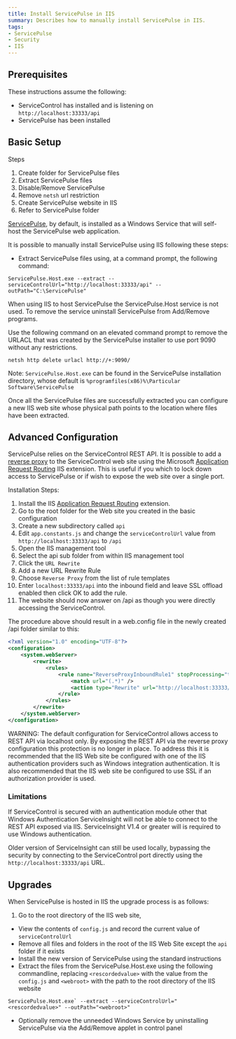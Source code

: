 ```yaml
---
title: Install ServicePulse in IIS
summary: Describes how to manually install ServicePulse in IIS.
tags:
- ServicePulse
- Security
- IIS
---
```



## Prerequisites

These instructions assume the following:

* ServiceControl has installed and is  listening on `http://localhost:33333/api`
* ServicePulse has been installed


## Basic Setup

Steps

1. Create folder for ServicePulse files
1. Extract ServicePulse files
1. Disable/Remove ServicePulse
1. Remove `netsh` url restriction
1. Create ServicePulse website in IIS
1. Refer to ServicePulse folder


[ServicePulse](introduction-and-installing-servicepulse.md), by default, is installed as a Windows Service that will self-host the ServicePulse web application.

It is possible to manually install ServicePulse using IIS following these steps:

* Extract ServicePulse files using, at a command prompt, the following command:

```
ServicePulse.Host.exe --extract --serviceControlUrl="http://localhost:33333/api" --outPath="C:\ServicePulse"
```

When using IIS to host ServicePulse the ServicePulse.Host service is not used.  To remove the service uninstall ServicePulse from Add/Remove programs.

Use the following command on an elevated command prompt to remove the URLACL that was created by the ServicePulse installer to use port 9090 without any restrictions.

```
netsh http delete urlacl http://+:9090/
```

Note: `ServicePulse.Host.exe` can be found in the ServicePulse installation directory, whose default is `%programfiles(x86)%\Particular Software\ServicePulse`

Once all the ServicePulse files are successfully extracted you can configure a new IIS web site whose physical path points to the location where files have been extracted.



## Advanced Configuration

ServicePulse relies on the ServiceControl REST API.  It is possible to add a [reverse proxy](https://en.wikipedia.org/wiki/Reverse_proxy) to the ServiceControl web site using  the Microsoft [Application Request Routing](http://www.iis.net/downloads/microsoft/application-request-routing) IIS extension.
This is useful if you which to lock down access to ServicePulse or if wish to expose the web site over a single port.

Installation Steps:

1. Install the IIS [Application Request Routing](http://www.iis.net/downloads/microsoft/application-request-routing) extension.
1. Go to the root folder for the Web site you created in the basic configuration
1. Create a new subdirectory called `api`
1. Edit `app.constants.js` and change the `serviceControlUrl` value from `http://localhost:33333/api` to `/api`
1. Open the IIS management tool
1. Select the api sub folder from within IIS management tool
1. Click the `URL Rewrite`
1. Add a new URL Rewrite Rule
1. Choose `Reverse Proxy` from the list of rule templates
1. Enter `localhost:33333/api` into the inbound field and leave SSL offload enabled then click OK to add the rule.
1. The website should now answer on /api as though you were directly accessing the ServiceControl.  

The procedure above should result in a web.config file in the newly created /api folder similar to this:

```xml
<?xml version="1.0" encoding="UTF-8"?>
<configuration>
    <system.webServer>
        <rewrite>
            <rules>
                <rule name="ReverseProxyInboundRule1" stopProcessing="true">
                    <match url="(.*)" />
                    <action type="Rewrite" url="http://localhost:33333/api/{R:1}" />
                </rule>
            </rules>
        </rewrite>
    </system.webServer>
</configuration>

```

WARNING: The default configuration for ServiceControl allows access to REST API via localhost only. By exposing the REST API via the reverse proxy configuration this protection is no longer in place. To address this it is recommended that the IIS Web site be configured with one of the IIS authentication providers such as Windows integration authentication.
It is also recommended that the IIS web site be configured to use SSL if an authorization provider is used.


### Limitations

If ServiceControl is secured with an authentication module other that Windows Authentication  ServiceInsight will not be able to connect to the REST API exposed via IIS. ServiceInsight V1.4 or greater will is required to use Windows authentication.

Older version of ServiceInsight can still be used locally, bypassing the security by connecting to the ServiceControl port directly using the `http://localhost:33333/api` URL.  

## Upgrades

When ServicePulse is hosted in IIS the upgrade process is as follows:

1. Go to the root directory of the IIS web site,
- View the contents of `config.js` and record the current value of `serviceControlUrl`
- Remove all files and folders in the root of the IIS Web Site except the `api` folder if it exists
- Install the new version of ServicePulse using the standard instructions
- Extract the files from the ServicePulse.Host.exe using the following commandline, replacing `<rescordedvalue>` with the value from the `config.js` and `<webroot>` with the path to the root directory of the IIS website
```
ServicePulse.Host.exe` --extract --serviceControlUrl="<rescordedvalue>" --outPath="<webroot>"
```
- Optionally remove the unneeded Windows Service by uninstalling ServicePulse via the Add/Remove applet in control panel
